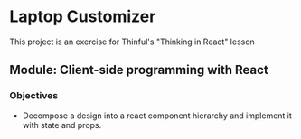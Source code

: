 # Laptop Customizer

This project is an exercise for Thinful's "Thinking in React" lesson

## Module: Client-side programming with React

### Objectives
* Decompose a design into a react component hierarchy and implement it with state and props.
